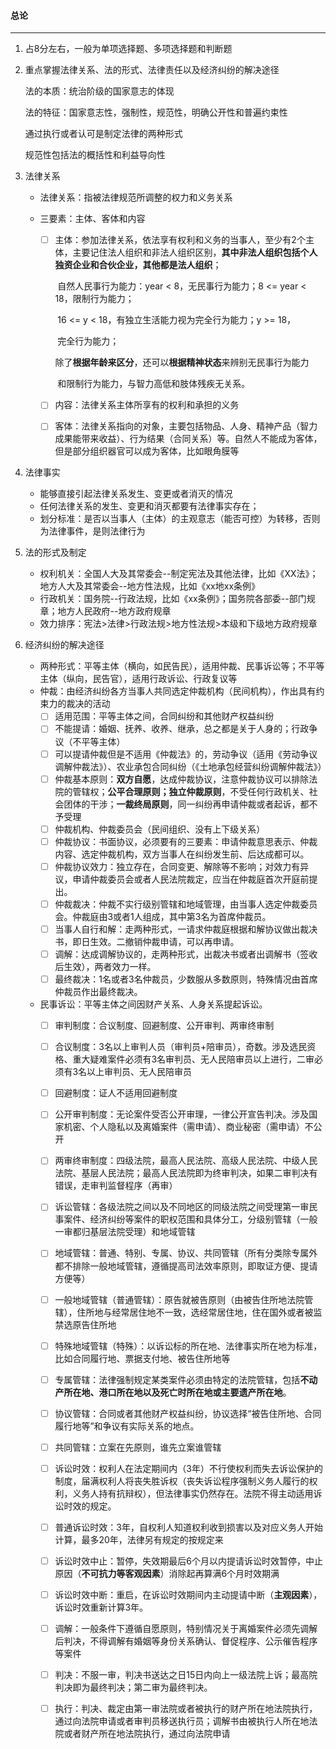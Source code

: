 #### 总论

------

1. 占8分左右，一般为单项选择题、多项选择题和判断题

2. 重点掌握法律关系、法的形式、法律责任以及经济纠纷的解决途径
   
   法的本质：统治阶级的国家意志的体现
   
   法的特征：国家意志性，强制性，规范性，明确公开性和普遍约束性

   通过执行或者认可是制定法律的两种形式
   
   规范性包括法的概括性和利益导向性
   
3. 法律关系

   - 法律关系：指被法律规范所调整的权力和义务关系

   - 三要素：主体、客体和内容

     - [ ] 主体：参加法律关系，依法享有权利和义务的当事人，至少有2个主体，主要记住法人组织和非法人组织区别，**其中非法人组织包括个人独资企业和合伙企业，其他都是法人组织**；

       ​		   自然人民事行为能力：year < 8，无民事行为能力；8 <= year < 18，限制行为能力；

       ​											 16 <= y < 18，有独立生活能力视为完全行为能力；y >= 18，

       ​											  完全行为能力；

       ​											 除了**根据年龄来区分**，还可以**根据精神状态**来辨别无民事行为能力

       ​											  和限制行为能力，与智力高低和肢体残疾无关系。

     - [ ] 内容：法律关系主体所享有的权利和承担的义务

     - [ ] 客体：法律关系指向的对象，主要包括物品、人身、精神产品（智力成果能带来收益）、行为结果（合同关系）等。自然人不能成为客体，但是部分组织器官可以成为客体，比如眼角膜等

4. 法律事实

   - 能够直接引起法律关系发生、变更或者消灭的情况
   - 任何法律关系的发生、变更和消灭都要有法律事实存在；
   - 划分标准：是否以当事人（主体）的主观意志（能否可控）为转移，否则为法律事件，是则法律行为
   
5. 法的形式及制定

   - 权利机关：全国人大及其常委会--制定宪法及其他法律，比如《XX法》；地方人大及其常委会--地方性法规，比如《xx地xx条例》
   - 行政机关：国务院--行政法规，比如《xx条例》；国务院各部委--部门规章；地方人民政府--地方政府规章
   - 效力排序：宪法>法律>行政法规>地方性法规>本级和下级地方政府规章

6. 经济纠纷的解决途径

   - 两种形式：平等主体（横向，如民告民），适用仲裁、民事诉讼等；不平等主体（纵向，民告官），适用行政诉讼、行政复议等
   - 仲裁：由经济纠纷各方当事人共同选定仲裁机构（民间机构），作出具有约束力的裁决的活动
     - [ ] 适用范围：平等主体之间，合同纠纷和其他财产权益纠纷
     - [ ] 不能提请：婚姻、抚养、收养、继承，总之都是关于人身的；行政争议（不平等主体）
     - [ ] 可以提请仲裁但是不适用《仲裁法》的，劳动争议（适用《劳动争议调解仲裁法》）、农业承包合同纠纷（《土地承包经营纠纷调解仲裁法》）
     - [ ] 仲裁基本原则：**双方自愿**，达成仲裁协议，注意仲裁协议可以排除法院的管辖权；**公平合理原则；独立仲裁原则**，不受任何行政机关、社会团体的干涉；**一裁终局原则**，同一纠纷再申请仲裁或者起诉，都不予受理
     - [ ] 仲裁机构、仲裁委员会（民间组织、没有上下级关系）
     - [ ] 仲裁协议：书面协议，必须要有的三要素：申请仲裁意思表示、仲裁内容、选定仲裁机构，双方当事人在纠纷发生前、后达成都可以。
     - [ ] 仲裁协议效力：独立存在，合同变更、解除等不影响；对效力有异议，申请仲裁委员会或者人民法院裁定，应当在仲裁庭首次开庭前提出。
     - [ ] 仲裁裁决：仲裁不实行级别管辖和地域管理，由当事人选定仲裁委员会。仲裁庭由3或者1人组成，其中第3名为首席仲裁员。
     - [ ] 当事人自行和解：走两种形式，一请求仲裁庭根据和解协议做出裁决书，即日生效。二撤销仲裁申请，可以再申请。
     - [ ] 调解：达成调解协议的，走两种形式，出裁决书或者出调解书（签收后生效），两者效力一样。
     - [ ] 最终裁决：1名或者3名仲裁员，少数服从多数原则，特殊情况由首席仲裁员作出最终裁决。
   - 民事诉讼：平等主体之间因财产关系、人身关系提起诉讼。
     - [ ] 审判制度：合议制度、回避制度、公开审判、两审终审制
     - [ ] 合议制度：3名以上审判人员（审判员+陪审员），奇数。涉及选民资格、重大疑难案件必须有3名审判员、无人民陪审员以上进行，二审必须有3名以上审判员、无人民陪审员
     - [ ] 回避制度：证人不适用回避制度
     - [ ] 公开审判制度：无论案件受否公开审理，一律公开宣告判决。涉及国家机密、个人隐私以及离婚案件（需申请）、商业秘密（需申请）不公开
     - [ ] 两审终审制度：四级法院，最高人民法院、高级人民法院、中级人民法院、基层人民法院；最高人民法院即为终审判决，如果二审判决有错误，走审判监督程序（再审）
     - [ ] 诉讼管辖：各级法院之间以及不同地区的同级法院之间受理第一审民事案件、经济纠纷等案件的职权范围和具体分工，分级别管辖（一般一审都归基层法院受理）和地域管辖
     - [ ] 地域管辖：普通、特别、专属、协议、共同管辖（所有分类除专属外都不排除一般地域管辖，遵循提高司法效率原则，即取证方便、提请方便等）
     - [ ] 一般地域管辖（普通管辖）：原告就被告原则（由被告住所地法院管辖），住所地与经常居住地不一致，选经常居住地，住在国外或者被监禁选原告住所地
     - [ ] 特殊地域管辖（特殊）：以诉讼标的所在地、法律事实所在地为标准，比如合同履行地、票据支付地、被告住所地等
     - [ ] 专属管辖：法律强制规定某类案件必须由特定的法院管辖，包括**不动产所在地、港口所在地以及死亡时所在地或主要遗产所在地**。
     - [ ] 协议管辖：合同或者其他财产权益纠纷，协议选择“被告住所地、合同履行地等”和争议有实际关系的地点。
     - [ ] 共同管辖：立案在先原则，谁先立案谁管辖
     - [ ] 诉讼时效：权利人在法定期间内（3年）不行使权利而失去诉讼保护的制度，届满权利人将丧失胜诉权（丧失诉讼程序强制义务人履行的权利，义务人持有抗辩权），但法律事实仍然存在。法院不得主动适用诉讼时效的规定。
     - [ ] 普通诉讼时效：3年，自权利人知道权利收到损害以及对应义务人开始计算，最多20年，法律另有规定的按规定来
     - [ ] 诉讼时效中止：暂停，失效期最后6个月以内提请诉讼时效暂停，中止原因（**不可抗力等客观因素**）消除起再算满6个月时效期满
     - [ ] 诉讼时效中断：重启，在诉讼时效期间内主动提请中断（**主观因素**），诉讼时效重新计算3年。
     - [ ] 调解：一般条件下遵循自愿原则，特别情况关于离婚案件必须先调解后判决，不得调解有婚姻等身份关系确认、督促程序、公示催告程序等案件
     - [ ] 判决：不服一审，判决书送达之日15日内向上一级法院上诉；最高院判决即为最终判决；第二审为最终判决。
     - [ ] 执行：判决、裁定由第一审法院或者被执行的财产所在地法院执行，通过向法院申请或者审判员移送执行员；调解书由被执行人所在地法院或者财产所在地法院执行，通过向法院申请

